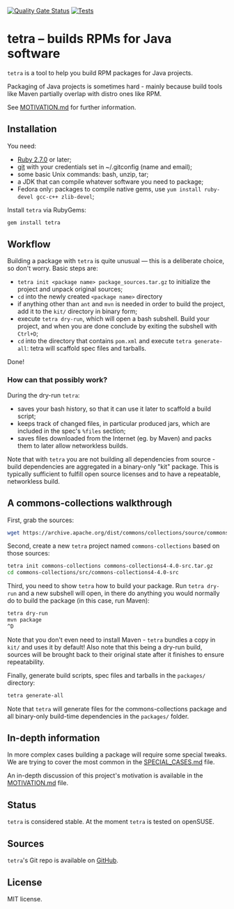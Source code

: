 [![Quality Gate Status](https://sonarcloud.io/api/project_badges/measure?project=uyuni-project_tetra&metric=alert_status)](https://sonarcloud.io/summary/new_code?id=uyuni-project_tetra)
[![Tests](https://github.com/uyuni-project/tetra/actions/workflows/test.yml/badge.svg?branch=master)](https://github.com/uyuni-project/tetra/actions/workflows/test.yml)

# tetra – builds RPMs for Java software

`tetra` is a tool to help you build RPM packages for Java projects.

Packaging of Java projects is sometimes hard - mainly because build tools like Maven partially overlap with distro ones
like RPM.

See [MOTIVATION.md](MOTIVATION.md) for further information.

## Installation

You need:

- [Ruby 2.7.0](https://www.ruby-lang.org) or later;
- [git](https://git-scm.com) with your credentials set in ~/.gitconfig (name and email);
- some basic Unix commands: bash, unzip, tar;
- a JDK that can compile whatever software you need to package;
- Fedora only: packages to compile native gems, use `yum install ruby-devel gcc-c++ zlib-devel`;

Install `tetra` via RubyGems:

```bash
gem install tetra
```

## Workflow

Building a package with `tetra` is quite unusual — this is a deliberate choice, so don't worry. Basic steps are:

- `tetra init <package name> package_sources.tar.gz` to initialize the project and unpack original sources;
- `cd` into the newly created `<package name>` directory
- if anything other than `ant` and `mvn` is needed in order to build the project, add it to the `kit/` directory in
  binary form;
- execute `tetra dry-run`, which will open a bash subshell. Build your project, and when you are done conclude by
  exiting the subshell with `Ctrl+D`;
- `cd` into the directory that contains `pom.xml` and execute `tetra generate-all`: tetra will scaffold spec files and
  tarballs.

Done!

### How can that possibly work?

During the dry-run `tetra`:

- saves your bash history, so that it can use it later to scaffold a build script;
- keeps track of changed files, in particular produced jars, which are included in the spec's `%files` section;
- saves files downloaded from the Internet (eg. by Maven) and packs them to later allow networkless builds.

Note that with `tetra` you are not building all dependencies from source - build dependencies are aggregated in a
binary-only "kit" package. This is typically sufficient to fulfill open source licenses and to have a repeatable,
networkless build.

## A commons-collections walkthrough

First, grab the sources:

```bash
wget https://archive.apache.org/dist/commons/collections/source/commons-collections4-4.4-src.tar.gz
```

Second, create a new `tetra` project named `commons-collections` based on those sources:

```bash
tetra init commons-collections commons-collections4-4.0-src.tar.gz
cd commons-collections/src/commons-collections4-4.0-src
```

Third, you need to show `tetra` how to build your package. Run `tetra dry-run` and a new subshell will open, in there do
anything you would normally do to build the package (in this case, run Maven):

```bash
tetra dry-run
mvn package
^D
```

Note that you don't even need to install Maven - `tetra` bundles a copy in `kit/` and uses it by default!
Also note that this being a dry-run build, sources will be brought back to their original state after it finishes to
ensure repeatability.

Finally, generate build scripts, spec files and tarballs in the `packages/` directory:

```bash
tetra generate-all
```

Note that `tetra` will generate files for the commons-collections package and all binary-only build-time dependencies in
the `packages/` folder.

## In-depth information

In more complex cases building a package will require some special tweaks. We are trying to cover the most common in the
[SPECIAL_CASES.md](SPECIAL_CASES.md) file.

An in-depth discussion of this project's motivation is available in the [MOTIVATION.md](MOTIVATION.md) file.

## Status

`tetra` is considered stable. At the moment `tetra` is tested on openSUSE.

## Sources

`tetra`'s Git repo is available on [GitHub](https://github.com/uyuni-project/tetra).

## License

MIT license.
